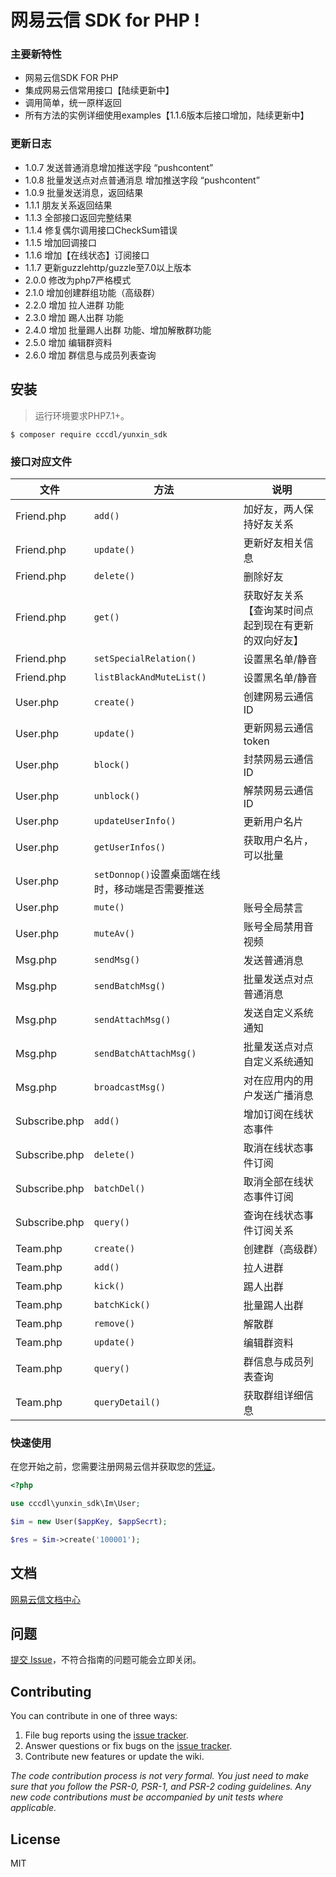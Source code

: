 #  网易云信 SDK for PHP  !

### 主要新特性

* 网易云信SDK FOR PHP
* 集成网易云信常用接口【陆续更新中】
* 调用简单，统一原样返回
* 所有方法的实例详细使用examples【1.1.6版本后接口增加，陆续更新中】

### 更新日志
- 1.0.7 发送普通消息增加推送字段 “pushcontent”
- 1.0.8 批量发送点对点普通消息 增加推送字段 “pushcontent”
- 1.0.9 批量发送消息，返回结果
- 1.1.1 朋友关系返回结果
- 1.1.3 全部接口返回完整结果
- 1.1.4 修复偶尔调用接口CheckSum错误
- 1.1.5 增加回调接口
- 1.1.6 增加【在线状态】订阅接口
- 1.1.7 更新guzzlehttp/guzzle至7.0以上版本
- 2.0.0 修改为php7严格模式
- 2.1.0 增加创建群组功能（高级群）
- 2.2.0 增加 拉人进群 功能
- 2.3.0 增加 踢人出群 功能
- 2.4.0 增加 批量踢人出群 功能、增加解散群功能
- 2.5.0 增加 编辑群资料
- 2.6.0 增加 群信息与成员列表查询

## 安装
> 运行环境要求PHP7.1+。
```shell
$ composer require cccdl/yunxin_sdk
```

### 接口对应文件

| 文件|方法|说明|
|---|---|---|
| Friend.php|`add()`|加好友，两人保持好友关系|
| Friend.php|`update()`|更新好友相关信息|
| Friend.php|`delete()`|删除好友|
| Friend.php|`get()`|获取好友关系【查询某时间点起到现在有更新的双向好友】|
| Friend.php|`setSpecialRelation()`|设置黑名单/静音|
| Friend.php|`listBlackAndMuteList()`|设置黑名单/静音|
| User.php|`create()`|创建网易云通信ID|
| User.php|`update()`|更新网易云通信token|
| User.php|`block()`|封禁网易云通信ID|
| User.php|`unblock()`|解禁网易云通信ID|
| User.php|`updateUserInfo()`|更新用户名片|
| User.php|`getUserInfos()`|获取用户名片，可以批量|
| User.php|`setDonnop()`设置桌面端在线时，移动端是否需要推送|
| User.php|`mute()`|账号全局禁言|
| User.php|`muteAv()`|账号全局禁用音视频|
| Msg.php|`sendMsg()`|发送普通消息|
| Msg.php|`sendBatchMsg()`|批量发送点对点普通消息|
| Msg.php|`sendAttachMsg()`|发送自定义系统通知|
| Msg.php|`sendBatchAttachMsg()`|批量发送点对点自定义系统通知|
| Msg.php|`broadcastMsg()`|对在应用内的用户发送广播消息|
| Subscribe.php|`add()`|增加订阅在线状态事件|
| Subscribe.php|`delete()`|取消在线状态事件订阅|
| Subscribe.php|`batchDel()`|取消全部在线状态事件订阅|
| Subscribe.php|`query()`|查询在线状态事件订阅关系|
| Team.php|`create()`|创建群（高级群）|
| Team.php|`add()`|拉人进群|
| Team.php|`kick()`|踢人出群|
| Team.php|`batchKick()`|批量踢人出群|
| Team.php|`remove()`|解散群|
| Team.php|`update()`|编辑群资料|
| Team.php|`query()`|群信息与成员列表查询|
| Team.php|`queryDetail()`|获取群组详细信息|



### 快速使用
在您开始之前，您需要注册网易云信并获取您的[凭证](https://dev.yunxin.163.com)。


```php
<?php

use cccdl\yunxin_sdk\Im\User;

$im = new User($appKey, $appSecrt);

$res = $im->create('100001');
```

## 文档

[网易云信文档中心](https://dev.yunxin.163.com/)

## 问题
[提交 Issue](https://github.com/cccdl/yunxin_sdk/issues)，不符合指南的问题可能会立即关闭。


## Contributing

You can contribute in one of three ways:

1. File bug reports using the [issue tracker](https://github.com/cccdl/yunxin_sdk/issues).
2. Answer questions or fix bugs on the [issue tracker](https://github.com/cccdl/yunxin_sdk/issues).
3. Contribute new features or update the wiki.

_The code contribution process is not very formal. You just need to make sure that you follow the PSR-0, PSR-1, and PSR-2 coding guidelines. Any new code contributions must be accompanied by unit tests where applicable._

## License

MIT

